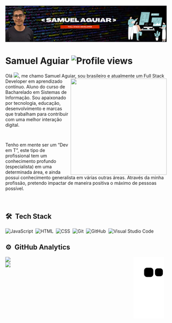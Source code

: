 
![I am GitHub Readme Generator's creator](https://raw.githubusercontent.com/DevSamuelAguiar/DevSamuelAguiar/main/Banner%20GitHub%20-%20Vers%C3%A3o%2003%20-%20(Vers%C3%A3o%20Opcional)%20-%20Copia.png)

<h1 align="left">Samuel Aguiar  <img align="rithg"src="https://komarev.com/ghpvc/?username=devsamuelaguiar&color=orange" alt="Profile views" /></h1>


Olá <img src="https://raw.githubusercontent.com/kaueMarques/kaueMarques/master/hi.gif" width="20px">, me chamo Samuel Aguiar, sou brasileiro e atualmente um Full Stack<img align="right" width="300" height="300" src="https://media0.giphy.com/media/qgQUggAC3Pfv687qPC/giphy.gif?cid=790b76116f8f0867c5110e32ed033d4fc5dba6d09350bc84&rid=giphy.gif&ct=g"> Developer em aprendizado contínuo. Aluno do curso de Bacharelado em Sistemas de Informação. Sou apaixonado por tecnologia, educação, desenvolvimento e marcas que trabalham para contribuir com uma melhor interação digital.

<br>

Tenho em mente ser um “Dev em T”, este tipo de profissional tem um conhecimento profundo (especialista) em uma determinada área, e ainda possui conhecimento generalista em várias outras áreas. Através da minha profissão, pretendo impactar de maneira positiva o máximo de pessoas possível. <br><br><br>





## 🛠 &nbsp;Tech Stack

![JavaScript](https://img.shields.io/badge/-JavaScript-05122A?style=flat&logo=javascript)&nbsp;
![HTML](https://img.shields.io/badge/-HTML-05122A?style=flat&logo=HTML5)&nbsp;
![CSS](https://img.shields.io/badge/-CSS-05122A?style=flat&logo=CSS3&logoColor=1572B6)&nbsp;
![Git](https://img.shields.io/badge/-Git-05122A?style=flat&logo=git)&nbsp;
![GitHub](https://img.shields.io/badge/-GitHub-05122A?style=flat&logo=github)&nbsp;
![Visual Studio Code](https://img.shields.io/badge/-Visual%20Studio%20Code-05122A?style=flat&logo=visual-studio-code&logoColor=007ACC)&nbsp;

## ⚙️ &nbsp;GitHub Analytics
<div>
  <p >
    <img align="left" width="400em" src="https://github-readme-stats.vercel.app/api/top-langs/?username=devsamuelaguiar&layout=compact&theme=github_dark" />
    <img align="left" width="400em" src="https://github-readme-stats.vercel.app/api?username=devsamuelaguiar&show_icons=true&theme=github_dark" />
  </p>  
<div/> 

 ![Snake animation](https://github.com/DevSamuelAguiar/DevSamuelAguiar/blob/output/github-contribution-grid-snake.svg)
 


